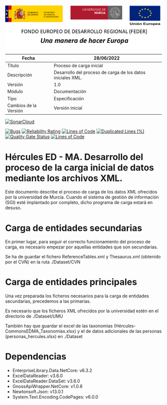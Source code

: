 ![](../../Docs/media/CabeceraDocumentosMD.png)

| Fecha         | 28/06/2022                                                   |
| ------------- | ------------------------------------------------------------ |
|Título|Proceso de carga inicial| 
|Descripción|Desarrollo del proceso de carga de los datos iniciales XML.|
|Versión|1.0|
|Módulo|Documentación|
|Tipo|Especificación|
|Cambios de la Versión|Versión inicial|


[![SonarCloud](https://sonarcloud.io/images/project_badges/sonarcloud-white.svg)](https://sonarcloud.io/summary/new_code?id=Hercules.CommonsEDMA.Load)

[![Bugs](https://sonarcloud.io/api/project_badges/measure?project=Hercules.CommonsEDMA.Load&metric=bugs)](https://sonarcloud.io/summary/new_code?id=Hercules.CommonsEDMA.Load)
[![Reliability Rating](https://sonarcloud.io/api/project_badges/measure?project=Hercules.CommonsEDMA.Load&metric=reliability_rating)](https://sonarcloud.io/summary/new_code?id=Hercules.CommonsEDMA.Load)
[![Lines of Code](https://sonarcloud.io/api/project_badges/measure?project=Hercules.CommonsEDMA.Load&metric=ncloc)](https://sonarcloud.io/dashboard?id=Hercules.CommonsEDMA.Load)
[![Duplicated Lines (%)](https://sonarcloud.io/api/project_badges/measure?project=Hercules.CommonsEDMA.Load&metric=duplicated_lines_density)](https://sonarcloud.io/summary/new_code?id=Hercules.CommonsEDMA.Load)
[![Quality Gate Status](https://sonarcloud.io/api/project_badges/measure?project=Hercules.CommonsEDMA.Load&metric=alert_status)](https://sonarcloud.io/summary/new_code?id=Hercules.CommonsEDMA.Load)
[![Lines of Code](https://sonarcloud.io/api/project_badges/measure?project=Hercules.CommonsEDMA.Load&metric=ncloc)](https://sonarcloud.io/summary/new_code?id=Hercules.CommonsEDMA.Load)



# Hércules ED - MA. Desarrollo del proceso de la carga inicial de datos mediante los archivos XML.

Este documento describe el proceso de carga de los datos XML ofrecidos por la universidad de Murcia. Cuando el sistema de gestión de información (SGI) esté implantado por completo, dicho programa de carga estará en desuso.

Carga de entidades secundarias
==============================
En primer lugar, para seguir el correcto funcionamiento del proceso de carga, es necesario empezar por aquellas entidades que son secundarias. 

Se ha de guardar el fichero ReferenceTables.xml y Thesaurus.xml (obtenido por el CVN) en la ruta ./Dataset/CVN

Carga de entidades principales
==============================
Una vez preparada los ficheros necesarios para la carga de entidades secundarias, precedemos a las primarias.

Es necesario que los ficheros XML ofrecidos por la universidad estén en el directorio de ./Dataset/UMU

También hay que guardar el excel de las taxonomias (Hércules-CommonsEDMA_Taxonomías.xlsx) y el de datos adicionales de las personas (personas_hercules.xlsx) en ./Dataset

Dependencias
============
- EnterpriseLibrary.Data.NetCore: v6.3.2
- ExcelDataReader: v3.6.0
- ExcelDataReader.DataSet: v3.6.0
- GnossApiWrapper.NetCore: v1.0.8
- Newtonsoft.Json: v13.0.1
- System.Text.Encoding.CodePages: v6.0.0
